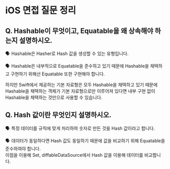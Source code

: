 # iOS 면접 질문 정리

## Q. Hashable이 무엇이고, Equatable을 왜 상속해야 하는지 설명하시오.

🗣️ Hashable은 Hasher로 Hash 값을 생성할 수 있는 유형입니다.

🗣️ Hashable은 내부적으로 Equatable을 준수하고 있기 때문에 Hashable을 채택하고 구현하기 위해선 Equatable 또한 구현해야 합니다.

하지만 Swift에서 제공하는 기본 자료형은 모두 Hashable을 채택하고 있기 때문에 Hashable을 채택하는 객체가 기본 자료형으로만 이루어져 있다면 내부 구현 없이 Hashable을 채택하는 것만으로 사용할 수 있습니다.

## Q. Hash 값이란 무엇인지 설명하시오.

🗣️ 특정 데이터를 규칙에 맞게 처리하여 숫자로 만든 것을 Hash 값이라고 합니다.

🗣️ 데이터가 동일하다면 Hash 값도 동일하기 때문에 값을 비교하기 위해 Equatable을 준수하여야 합니다. <br> 이점을 이용해 Set, diffableDataSource에서 Hash 값을 이용해 데이터를 비교합니다.
